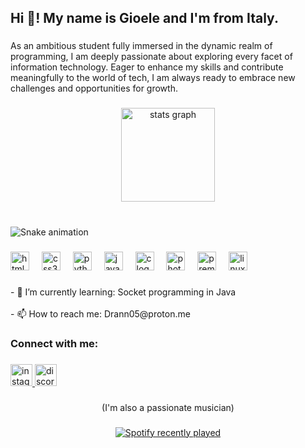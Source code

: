 <h2 align="left">Hi 👋! My name is Gioele and I'm from Italy.</h2>

###

<p align="left">As an ambitious student fully immersed in the dynamic realm of programming, I am deeply passionate about exploring every facet of information technology. Eager to enhance my skills and contribute meaningfully to the world of tech, I am always ready to embrace new challenges and opportunities for growth.</p>

###

<div align="center">
  <img src="https://github-readme-stats.vercel.app/api?username=Drann05&hide_title=false&hide_rank=true&show_icons=true&include_all_commits=true&count_private=true&disable_animations=false&theme=dracula&locale=en&hide_border=false" height="150" alt="stats graph"  />
</div>

###

<br clear="both">

<img src="https://raw.githubusercontent.com/Drann05/Drann05/output/snake.svg" alt="Snake animation" />

###

<div align="left">
  <img src="https://cdn.jsdelivr.net/gh/devicons/devicon/icons/html5/html5-original.svg" height="30" alt="html5 logo"  />
  <img width="12" />
  <img src="https://cdn.jsdelivr.net/gh/devicons/devicon/icons/css3/css3-original.svg" height="30" alt="css3 logo"  />
  <img width="12" />
  <img src="https://cdn.jsdelivr.net/gh/devicons/devicon/icons/python/python-original.svg" height="30" alt="python logo"  />
  <img width="12" />
  <img src="https://cdn.jsdelivr.net/gh/devicons/devicon/icons/java/java-original.svg" height="30" alt="java logo"  />
  <img width="12" />
  <img src="https://cdn.jsdelivr.net/gh/devicons/devicon/icons/c/c-original.svg" height="30" alt="c logo"  />
  <img width="12" />
  <img src="https://cdn.jsdelivr.net/gh/devicons/devicon/icons/photoshop/photoshop-plain.svg" height="30" alt="photoshop logo"  />
  <img width="12" />
  <img src="https://cdn.jsdelivr.net/gh/devicons/devicon/icons/premierepro/premierepro-plain.svg" height="30" alt="premierepro logo"  />
  <img width="12" />
  <img src="https://cdn.jsdelivr.net/gh/devicons/devicon/icons/linux/linux-original.svg" height="30" alt="linux logo"  />
</div>

###

<p align="left">- 🌱 I’m currently learning: Socket programming in Java<br><br>- 📫 How to reach me: Drann05@proton.me</p>

###

<h3 align="left">Connect with me:</h3>

###

<div align="left">
  <a href="https://www.instagram.com/gioelespano_/" target="_blank">
    <img src="https://img.shields.io/static/v1?message=Instagram&logo=instagram&label=gioelespano_&color=E4405F&logoColor=white&labelColor=&style=for-the-badge" height="35" alt="instagram logo"  />
  </a>
  <img src="https://img.shields.io/static/v1?message=Discord&logo=discord&label=drann_&color=7289DA&logoColor=white&labelColor=&style=for-the-badge" height="35" alt="discord logo"  />
</div>

###

<p align="center">(I'm also a passionate musician)</p>

###

<div align="center">
  <a href="https://open.spotify.com/user/p5fca3phava90qd9hol7linnw">
    <img src="https://spotify-recently-played-readme.vercel.app/api?user=p5fca3phava90qd9hol7linnw&count=5" alt="Spotify recently played"  />
  </a>
</div>

###
